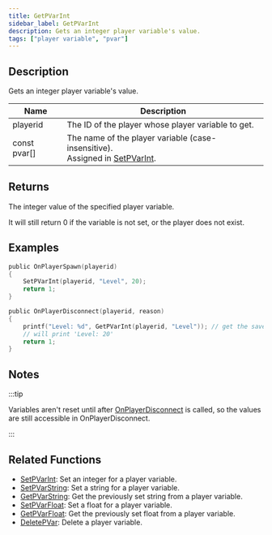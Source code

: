 ```yaml
---
title: GetPVarInt
sidebar_label: GetPVarInt
description: Gets an integer player variable's value.
tags: ["player variable", "pvar"]
---
```


## Description

Gets an integer player variable's value.

| Name         | Description                                                                                    |
| ------------ | ---------------------------------------------------------------------------------------------- |
| playerid     | The ID of the player whose player variable to get.                                             |
| const pvar[] | The name of the player variable (case-insensitive).<br />Assigned in [SetPVarInt](SetPVarInt). |

## Returns

The integer value of the specified player variable.

It will still return 0 if the variable is not set, or the player does not exist.

## Examples

```c
public OnPlayerSpawn(playerid)
{
    SetPVarInt(playerid, "Level", 20);
    return 1;
}

public OnPlayerDisconnect(playerid, reason)
{
    printf("Level: %d", GetPVarInt(playerid, "Level")); // get the saved value ('Level')
    // will print 'Level: 20'
    return 1;
}
```

## Notes

:::tip

Variables aren't reset until after [OnPlayerDisconnect](../callbacks/OnPlayerDisconnect) is called, so the values are still accessible in OnPlayerDisconnect.

:::

## Related Functions

- [SetPVarInt](SetPVarInt): Set an integer for a player variable.
- [SetPVarString](SetPVarString): Set a string for a player variable.
- [GetPVarString](GetPVarString): Get the previously set string from a player variable.
- [SetPVarFloat](SetPVarFloat): Set a float for a player variable.
- [GetPVarFloat](GetPVarFloat): Get the previously set float from a player variable.
- [DeletePVar](DeletePVar): Delete a player variable.
